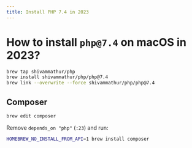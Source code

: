 ```yaml
---
title: Install PHP 7.4 in 2023
---
```

# How to install `php@7.4` on macOS in 2023?

```sh
brew tap shivammathur/php
brew install shivammathur/php/php@7.4
brew link --overwrite --force shivammathur/php/php@7.4
```

## Composer
```sh
brew edit composer
```

Remove `depends_on "php"` (`:23`) and run: 

```sh
HOMEBREW_NO_INSTALL_FROM_API=1 brew install composer
```
